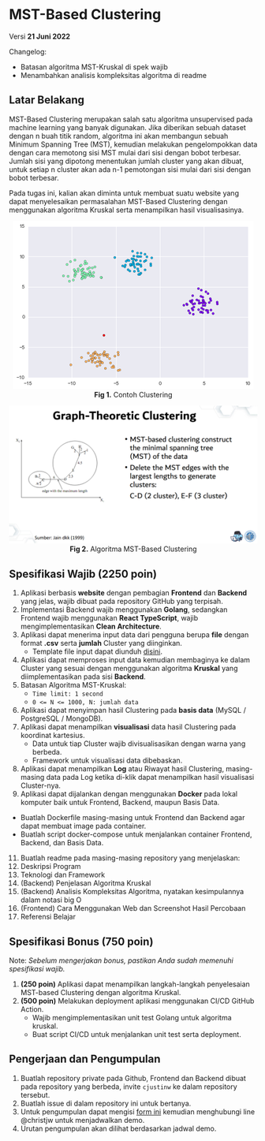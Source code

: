 # MST-Based Clustering

Versi **21 Juni 2022**

Changelog:
- Batasan algoritma MST-Kruskal di spek wajib
- Menambahkan analisis kompleksitas algoritma di readme

## Latar Belakang

MST-Based Clustering merupakan salah satu algoritma unsupervised pada machine learning yang banyak digunakan. Jika diberikan sebuah dataset dengan n buah titik random, algoritma ini akan membangun sebuah Minimum Spanning Tree (MST), kemudian melakukan pengelompokkan data dengan cara memotong sisi MST mulai dari sisi dengan bobot terbesar. Jumlah sisi yang dipotong menentukan jumlah cluster yang akan dibuat, untuk setiap n cluster akan ada n-1 pemotongan sisi mulai dari sisi dengan bobot terbesar.

Pada tugas ini, kalian akan diminta untuk membuat suatu website yang dapat menyelesaikan permasalahan MST-Based Clustering dengan menggunakan algoritma Kruskal serta menampilkan hasil visualisasinya.

<div align="center">
  
![](img/MST-Based-Clustering.png)
<br>
**Fig 1.** Contoh Clustering
<br>

![](img/MST-Based-Clustering-2.png)
<br>
**Fig 2.** Algoritma MST-Based Clustering
<br>

</div>

## Spesifikasi Wajib (2250 poin)

1. Aplikasi berbasis **website** dengan pembagian **Frontend** dan **Backend** yang jelas, wajib dibuat pada repository GitHub yang terpisah.
2. Implementasi Backend wajib menggunakan **Golang**, sedangkan Frontend wajib menggunakan **React TypeScript**, wajib mengimplementasikan **Clean Architecture**.
3. Aplikasi dapat menerima input data dari pengguna berupa **file** dengan format **.csv** serta **jumlah** Cluster yang diinginkan.
   - Template file input dapat diunduh [disini](https://docs.google.com/spreadsheets/d/1FHKvnb7KbQaX8aEFsx9fMyq8OHLKtHJRV4kjFYcApYg/edit?usp=sharing).
4. Aplikasi dapat memproses input data kemudian membaginya ke dalam Cluster yang sesuai dengan menggunakan algoritma **Kruskal** yang diimplementasikan pada sisi **Backend**.
5. Batasan Algoritma MST-Kruskal:
   - `Time limit: 1 second`
   - `0 <= N <= 1000, N: jumlah data`
7. Aplikasi dapat menyimpan hasil Clustering pada **basis data** (MySQL / PostgreSQL / MongoDB).
8. Aplikasi dapat menampilkan **visualisasi** data hasil Clustering pada koordinat kartesius.
   - Data untuk tiap Cluster wajib divisualisasikan dengan warna yang berbeda.
   - Framework untuk visualisasi data dibebaskan.
9. Aplikasi dapat menampilkan **Log** atau Riwayat hasil Clustering, masing-masing data pada Log ketika di-klik dapat menampilkan hasil visualisasi Cluster-nya.
10. Aplikasi dapat dijalankan dengan menggunakan **Docker** pada lokal komputer baik untuk Frontend, Backend, maupun Basis Data.
   - Buatlah Dockerfile masing-masing untuk Frontend dan Backend agar dapat membuat image pada container.
   - Buatlah script docker-compose untuk menjalankan container Frontend, Backend, dan Basis Data.
11. Buatlah readme pada masing-masing repository yang menjelaskan:
   1. Deskripsi Program
   2. Teknologi dan Framework 
   3. (Backend) Penjelasan Algoritma Kruskal 
   4. (Backend) Analisis Kompleksitas Algoritma, nyatakan kesimpulannya dalam notasi big O 
   5. (Frontend) Cara Menggunakan Web dan Screenshot Hasil Percobaan 
   6. Referensi Belajar

## Spesifikasi Bonus (750 poin)

Note: _Sebelum mengerjakan bonus, pastikan Anda sudah memenuhi spesifikasi wajib._

1. **(250 poin)** Aplikasi dapat menampilkan langkah-langkah penyelesaian MST-based Clustering dengan algoritma Kruskal.
2. **(500 poin)** Melakukan deployment aplikasi menggunakan CI/CD GitHub Action.
   - Wajib mengimplementasikan unit test Golang untuk algoritma kruskal.
   - Buat script CI/CD untuk menjalankan unit test serta deployment.

## Pengerjaan dan Pengumpulan

1. Buatlah repository private pada Github, Frontend dan Backend dibuat pada repository yang berbeda, invite `cjustinw` ke dalam repository tersebut.
2. Buatlah issue di dalam repository ini untuk bertanya.
3. Untuk pengumpulan dapat mengisi [form ini](https://forms.gle/CxGBkHJpvZKQ6sBq6) kemudian menghubungi line @christjw untuk menjadwalkan demo.
4. Urutan pengumpulan akan dilihat berdasarkan jadwal demo.
